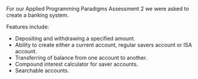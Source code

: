 For our Applied Programming Paradigms Assessment 2 we were asked to create a banking system.

Features include:
  - Depositing and withdrawing a specified amount.
  - Ability to create either a current account, regular savers account or ISA account.
  - Transferring of balance from one account to another.
  - Compound interest calculator for saver accounts.
  - Searchable accounts.
